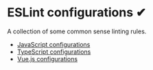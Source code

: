 # ESLint configurations ✔

A collection of some common sense linting rules.

- [JavaScript configurations](packages/eslint-config#readme)
- [TypeScript configurations](packages/eslint-config-typescript#readme)
- [Vue.js configurations](packages/eslint-config-vue#readme)
